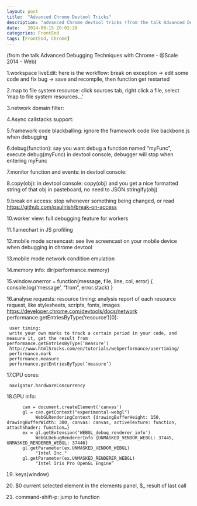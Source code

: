 ```yaml
---
layout: post
title:  "Advanced Chrome Devtool Tricks"
description: "advanced Chrome devtool tricks (from the talk Advanced Debugging Techniques with Chrome - @Scale 2014 - Web)"
date:   2014-09-15 20:02:39
categories: FrontEnd
tags: [FrontEnd, Chrome]
---
```


(from the talk Advanced Debugging Techniques with Chrome - @Scale 2014 - Web)

1.workspace liveEdit:
     here is the workflow: break on exception -> edit some code and fix bug -> save and recompile, then function get restarted

2.map to file system resource:
     click sources tab, right click a file, select ‘map to file system resources...’

3.network domain filter:

4.Async callstacks support:

5.framework code blackballing:
     ignore the framework code like backbone.js when debugging

6.debug(function):
     say you want debug a function named “myFunc”, execute debug(myFunc) in devtool console, debugger will stop when entering myFunc

7.monitor function and events:
     in devtool console:


8.copy(obj):
     in devtool console: copy(obj) and you get a nice formatted string of that obj in pasteboard, no need to JSON.stringify(obj)

9.break on access:
     stop whenever something being changed, or read
     https://github.com/paulirish/break-on-access

10.worker view: full debugging feature for workers


11.flamechart in JS profiling

12.mobile mode screencast: see live screencast on your mobile device when debugging in chrome devtool

13.mobile mode network condition emulation

14.memory info: dir(performance.memory)

15.window.onerror = function(message, file, line, col, error) {
     console.log(‘message’, “from”, error.stack)
}

16.analyse requests:
     resource timing: analysis report of each resource request, like stylesheets, scripts, fonts, images
     https://developer.chrome.com/devtools/docs/network
     performance.getEntriesByType(‘resource’)[0]:


     user timing:
     write your own marks to track a certain period in your code, and measure it, get the result from  performance.getEntriesByType(‘measure’)
     http://www.html5rocks.com/en/tutorials/webperformance/usertiming/
     performance.mark
     performance.measure
     performance.getEntriesByType(‘measure’)


17.CPU cores:

     navigator.hardwareConcurrency

18.GPU info:

          can = document.createElement('canvas')
          gl = can.getContext("experimental-webgl")
               WebGLRenderingContext {drawingBufferHeight: 150, drawingBufferWidth: 300, canvas: canvas, activeTexture: function, attachShader: function…}
          ex = gl.getExtension('WEBGL_debug_renderer_info')
               WebGLDebugRendererInfo {UNMASKED_VENDOR_WEBGL: 37445, UNMASKED_RENDERER_WEBGL: 37446}
          gl.getParameter(ex.UNMASKED_VENDOR_WEBGL)
               "Intel Inc."
          gl.getParameter(ex.UNMASKED_RENDERER_WEBGL)
               "Intel Iris Pro OpenGL Engine”

19. keys(window)

20. $0 current selected element in the elements panel, $_ result of last call

21. command-shift-p: jump to function